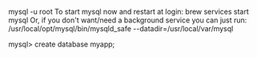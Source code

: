 <!--
 Copyright 2023 ROU Technology

 Licensed under the Apache License, Version 2.0 (the "License");
 you may not use this file except in compliance with the License.
 You may obtain a copy of the License at

     http://www.apache.org/licenses/LICENSE-2.0

 Unless required by applicable law or agreed to in writing, software
 distributed under the License is distributed on an "AS IS" BASIS,
 WITHOUT WARRANTIES OR CONDITIONS OF ANY KIND, either express or implied.
 See the License for the specific language governing permissions and
 limitations under the License.
-->

mysql -u root
To start mysql now and restart at login:
brew services start mysql
Or, if you don't want/need a background service you can just run:
/usr/local/opt/mysql/bin/mysqld_safe --datadir=/usr/local/var/mysql

mysql> create database myapp;
